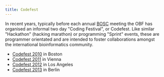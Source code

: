 ```yaml
---
title: Codefest
---
```


In recent years, typically before each annual [BOSC](BOSC "wikilink")
meeting the OBF has organised an informal two day "Coding Festival", or
Codefest. Like similar "Hackathon" (hacking marathon) or programming
"Sprint" events, these are programmer orientated and are intended to
foster collaborations amongst the international bioinformatics
community.

-   [Codefest 2010](Codefest_2010 "wikilink") in Boston
-   [Codefest 2011](Codefest_2011 "wikilink") in Vienna
-   [Codefest 2012](Codefest_2012 "wikilink") in Los Angeles
-   [Codefest 2013](Codefest_2013 "wikilink") in Berlin

